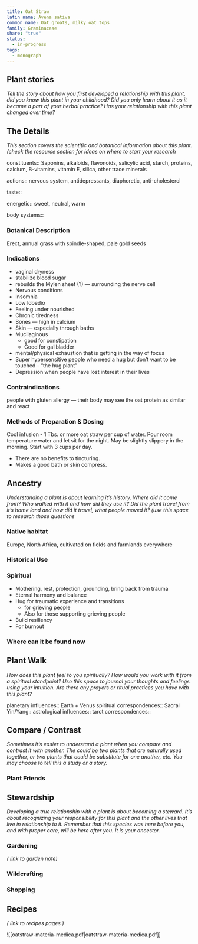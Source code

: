 ```yaml
---
title: Oat Straw
latin name: Avena sativa
common name: Oat groats, milky oat tops
family: Graminaceae
share: "true"
status:
  - in-progress
tags:
  - monograph
---
```

## Plant stories
_Tell the story about how you first developed a relationship with this plant, did you know this plant in your childhood? Did you only learn about it as it became a part of your herbal practice? Has your relationship with this plant changed over time?_

## The Details
_This section covers the scientific and botanical information about this plant. (check the resource section for ideas on where to start your research_

constituents:: Saponins, alkaloids, flavonoids, salicylic acid, starch, proteins, calcium, B-vitamins, vitamin E, silica, other trace minerals

actions:: nervous system, antidepressants, diaphoretic, anti-cholesterol

taste::

energetic:: sweet, neutral, warm

body systems::

### Botanical Description
Erect, annual grass with spindle-shaped, pale gold seeds



### Indications
- vaginal dryness
- stabilize blood sugar
- rebuilds the Mylen sheet (?) — surrounding the nerve cell
- Nervous conditions
- Insomnia
- Low lobedio
- Feeling under nourished
- Chronic tiredness
- Bones — high in calcium
- Skin — especially through baths
- Mucilaginous
	- good for constipation
	- Good for gallbladder
- mental/physical exhaustion that is getting in the way of focus
- Super hypersensitive people who need a hug but don’t want to be touched - “the hug plant”
- Depression when people have lost interest in their lives

### Contraindications
people with gluten allergy — their body may see the oat protein as similar and react

### Methods of Preparation & Dosing
Cool infusion - 1 Tbs. or more oat straw per cup of water. Pour room temperature water and let sit for the night. May be slightly slippery in the morning. Start with 3 cups per day. 
- There are no benefits to tincturing. 
- Makes a good bath or skin compress.

## Ancestry
_Understanding a plant is about learning it’s history. Where did it come from? Who walked with it and how did they use it? Did the plant travel from it’s home land and how did it travel, what people moved it? (use this space to research those questions_

### Native habitat
Europe, North Africa, cultivated on fields and farmlands everywhere

### Historical Use

### Spiritual 
- Mothering, rest, protection, grounding, bring back from trauma
- Eternal harmony and balance
- Hug for traumatic experience and transitions
	- for grieving people
	- Also for those supporting grieving people
- Build resiliency
- For burnout

### Where can it be found now



## Plant Walk
_How does this plant feel to you spiritually? How would you work with it from a spiritual standpoint? Use this space to journal your thoughts and feelings using your intuition. Are there any prayers or ritual practices you have with this plant?_

planetary influences:: Earth + Venus
spiritual correspondences:: Sacral
Yin/Yang::
astrological influences::
tarot correspondences::

## Compare / Contrast
_Sometimes it’s easier to understand a plant when you compare and contrast it with another. The could be two plants that are naturally used together, or two plants that could be substitute for one another, etc. You may choose to tell this a study or a story._

### Plant Friends


## Stewardship
_Developing a true relationship with a plant is about becoming a steward. It’s about recognizing your responsibility for this plant and the other lives that live in relationship to it. Remember that this species was here before you, and with proper care, will be here after you. It is your ancestor._

### Gardening
_( link to garden note)_

### Wildcrafting

### Shopping


## Recipes
_( link to recipes pages )_


![[oatstraw-materia-medica.pdf|oatstraw-materia-medica.pdf]]